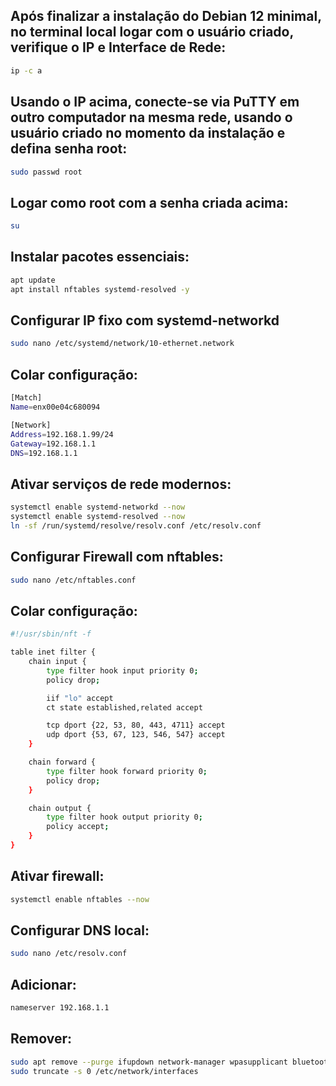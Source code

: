## Após finalizar a instalação do Debian 12 minimal, no terminal local logar com o usuário criado, verifique o IP e Interface de Rede:

```bash
ip -c a
```

## Usando o IP acima, conecte-se via PuTTY em outro computador na mesma rede, usando o usuário criado no momento da instalação e defina senha root:

```bash
sudo passwd root
```

## Logar como root com a senha criada acima:

```bash
su
```

## Instalar pacotes essenciais:

```bash
apt update
apt install nftables systemd-resolved -y
```

## Configurar IP fixo com systemd-networkd

```bash
sudo nano /etc/systemd/network/10-ethernet.network
```

## Colar configuração:

```bash
[Match]
Name=enx00e04c680094

[Network]
Address=192.168.1.99/24
Gateway=192.168.1.1
DNS=192.168.1.1
```

## Ativar serviços de rede modernos:

```bash
systemctl enable systemd-networkd --now
systemctl enable systemd-resolved --now
ln -sf /run/systemd/resolve/resolv.conf /etc/resolv.conf
```

## Configurar Firewall com nftables:

```bash
sudo nano /etc/nftables.conf
```

## Colar configuração:

```bash
#!/usr/sbin/nft -f

table inet filter {
    chain input {
        type filter hook input priority 0;
        policy drop;

        iif "lo" accept
        ct state established,related accept

        tcp dport {22, 53, 80, 443, 4711} accept
        udp dport {53, 67, 123, 546, 547} accept
    }

    chain forward {
        type filter hook forward priority 0;
        policy drop;
    }

    chain output {
        type filter hook output priority 0;
        policy accept;
    }
}
```

## Ativar firewall:

```bash
systemctl enable nftables --now
```

## Configurar DNS local:
```bash
sudo nano /etc/resolv.conf
```

## Adicionar:
```bash
nameserver 192.168.1.1
```

## Remover:
```bash
sudo apt remove --purge ifupdown network-manager wpasupplicant bluetooth -y && sudo apt autoremove -y
sudo truncate -s 0 /etc/network/interfaces
```






